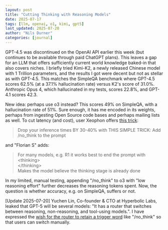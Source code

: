 ```yaml
---
layout: post
title: "Cutting Thinking with Reasoning Models"
date: 2025-07-17
tags: [llm, openai, o1, kimi, gpt5]
last_updated: 2025-07-20
author: "Nils Durner"
categories: [journal]
---
```


GPT-4.5 was discontinued on the OpenAI API earlier this week (but continues to be available through paid ChatGPT plans). This leaves a gap for an LLM that offers sufficiently current world knowledge baked-in that also covers niches. I briefly tried Kimi-K2, a newly released Chinese model with 1 Trillion parameters, and the results I got were decent but not as stellar as with GPT-4.5. This matches the SimpleQA benchmark where GPT-4.5 scores 62.5% (at a 37.1% hallucination rate) versus K2's score of 31.0%. Anthropic Opus 4, which hallucinated in my tests, scores 22.8%, and GPT-4.1 scores 42.3.

New idea: perhaps use o3 instead? This scores 49% on SimpleQA, with a hallucination rate of 51%. Sure enough, it has me encoded in its weights, perhaps from ingesting Open Source code bases and perhaps mailing lists as well. To cut latency (and cost), user Xeophon offers [this trick](https://x.com/xeophon_/status/1944139161000128892):
> Drop your inference times BY 30-40% with THIS SIMPLE TRICK: Add /no_think to the prompt

and "Florian S" adds:
> For many models, e.g. R1 it works best to end the prompt with \
\<thinking> \
\</thinking> \
Makes the model believe the thinking stage is already done

In my limited, manual testing, appending "/no_think" to o3 with "low reasoning effort" further decreases the reasoning tokens spent. Now, the question is whether accuracy, e.g. on SimpleQA, suffers or not.

[Update 2025-07-20]
Yuchen Lin, Co-founder & CTO at Hyperbolic Labs, leaked that GPT-5 will be several models: "It has a router that switches between reasoning, non-reasoning, and tool-using models.". I have expressed the [wish for the router to retain a trigger word](https://x.com/ndurner/status/1946843793040314370) like "/no_think" so that users can switch manually.